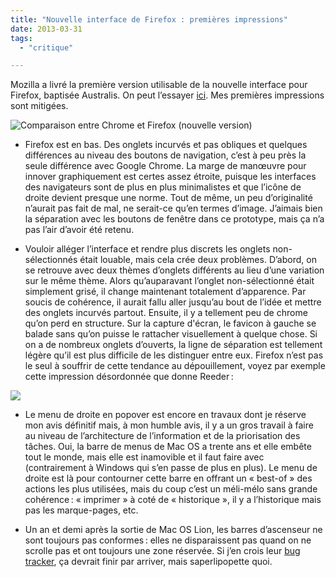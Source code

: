 ```yaml
---
title: "Nouvelle interface de Firefox : premières impressions"
date: 2013-03-31
tags:
  - "critique"

---
```


Mozilla a livré la première version utilisable de la nouvelle interface pour Firefox, baptisée Australis. On peut l’essayer [ici](http://people.mozilla.org/~jwein/ux-nightly/). Mes premières impressions sont mitigées.

![](/assets/images/australis2.png " Comparaison entre Chrome et Firefox (nouvelle version) ")

- Firefox est en bas. Des onglets incurvés et pas obliques et quelques différences au niveau des boutons de navigation, c’est à peu près la seule différence avec Google Chrome. La marge de manœuvre pour innover graphiquement est certes assez étroite, puisque les interfaces des navigateurs sont de plus en plus minimalistes et que l’icône de droite devient presque une norme. Tout de même, un peu d’originalité n’aurait pas fait de mal, ne serait-ce qu’en termes d’image. J’aimais bien la séparation avec les boutons de fenêtre dans ce prototype, mais ça n’a pas l’air d’avoir été retenu.

- Vouloir alléger l’interface et rendre plus discrets les onglets non-sélectionnés était louable, mais cela crée deux problèmes. D’abord, on se retrouve avec deux thèmes d’onglets différents au lieu d’une variation sur le même thème. Alors qu’auparavant l’onglet non-sélectionné était simplement grisé, il change maintenant totalement d’apparence. Par soucis de cohérence, il aurait fallu aller jusqu’au bout de l’idée et mettre des onglets incurvés partout. Ensuite, il y a tellement peu de chrome qu’on perd en structure. Sur la capture d'écran, le favicon à gauche se balade sans qu’on puisse le rattacher visuellement à quelque chose. Si on a de nombreux onglets d’ouverts, la ligne de séparation est tellement légère qu’il est plus difficile de les distinguer entre eux. Firefox n’est pas le seul à souffrir de cette tendance au dépouillement, voyez par exemple cette impression désordonnée que donne Reeder :


![](/assets/images/tumblr_inline_mkjbn38Viq1qz4rgp.png)

- Le menu de droite en popover est encore en travaux dont je réserve mon avis définitif mais, à mon humble avis, il y a un gros travail à faire au niveau de l’architecture de l’information et de la priorisation des tâches. Oui, la barre de menus de Mac OS a trente ans et elle embête tout le monde, mais elle est inamovible et il faut faire avec (contrairement à Windows qui s’en passe de plus en plus). Le menu de droite est là pour contourner cette barre en offrant un « best-of » des actions les plus utilisées, mais du coup c’est un méli-mélo sans grande cohérence : « imprimer » à coté de « historique », il y a l’historique mais pas les marque-pages, etc.

- Un an et demi après la sortie de Mac OS Lion, les barres d’ascenseur ne sont toujours pas conformes : elles ne disparaissent pas quand on ne scrolle pas et ont toujours une zone réservée. Si j’en crois leur [bug tracker](https://bugzilla.mozilla.org/show_bug.cgi?id=636564), ça devrait finir par arriver, mais saperlipopette quoi.

